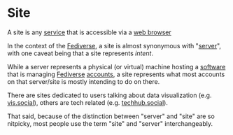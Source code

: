 # Site

A site is any [service](/docs/glossary/service) that is accessible via a [web browser](/docs/software/misc/web-browser)

In the context of the [Fediverse](/docs/glossary/fediverse), a site is almost synonymous with "[server](/docs/glossary/server)", with one caveat being that a site represents *intent*.

While a server represents a physical (or virtual) machine hosting a [software](/docs/glossary/software) that is managing [Fediverse](/docs/glossary/fediverse) [accounts](/docs/glossary/account), a site represents what most accounts on that server/site is mostly intending to do on there.

There are sites dedicated to users talking about data visualization (e.g. [vis.social](https://vis.social)), others are tech related (e.g. [techhub.social](https://techhub.social)).

That said, because of the distinction between "server" and "site" are so nitpicky, most people use the term "site" and "server" interchangeably.

<!-- TODO: open up with teaching people to sign up for different servers -->